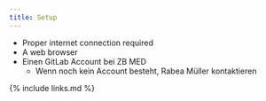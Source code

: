 ```yaml
---
title: Setup
---
```


- Proper internet connection required
- A web browser
- Einen GitLab Account bei ZB MED
  - Wenn noch kein Account besteht, Rabea Müller kontaktieren

{% include links.md %}
